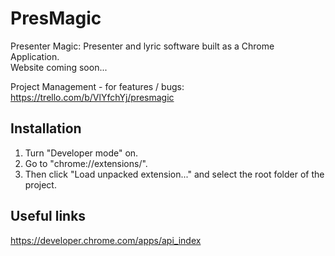 # PresMagic
Presenter Magic: Presenter and lyric software built as a Chrome Application.  
Website coming soon...

Project Management - for features / bugs: https://trello.com/b/VlYfchYj/presmagic

## Installation
1. Turn "Developer mode" on.
2. Go to "chrome://extensions/".
3. Then click "Load unpacked extension..." and select the root folder of the project.

## Useful links
https://developer.chrome.com/apps/api_index
